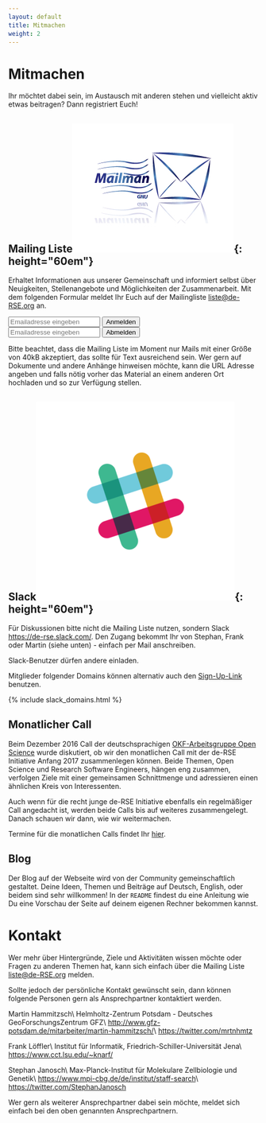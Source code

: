 ```yaml
---
layout: default
title: Mitmachen
weight: 2
---        
```


# Mitmachen

Ihr möchtet dabei sein, im Austausch mit anderen stehen und vielleicht 
aktiv etwas beitragen? Dann registriert Euch!

## Mailing Liste![Mailman logo](../assets/img/site/logo_mailman.jpg){: height="60em"}

Erhaltet Informationen aus unserer Gemeinschaft und informiert selbst 
über Neuigkeiten, Stellenangebote und Möglichkeiten der Zusammenarbeit.
Mit dem folgenden Formular meldet Ihr Euch auf der Mailingliste 
liste@de-RSE.org an.

<form method="POST" action="https://ml-cgn04.ispgateway.de/mailman/subscribe/liste_de-rse.org">
  <div class="form-group">
    <input name="email" value="" type="email" placeholder="Emailadresse eingeben">
    <button type="submit" class="btn btn-primary">Anmelden</button>
  </div>
</form>
<form method="POST" action="https://ml-cgn04.ispgateway.de/mailman/options/liste_de-rse.org">
  <div class="form-group">
    <input name="email" value="" type="email" placeholder="Emailadresse eingeben">
    <input name="unsubconfirm" type="hidden" value="1">
    <button type="submit" name="unsub" class="btn btn-primary">Abmelden</button>
  </div>
</form>

Bitte beachtet, dass die Mailing Liste im Moment nur Mails mit einer Größe von 
40kB akzeptiert, das sollte für Text ausreichend sein. Wer gern auf Dokumente 
und andere Anhänge hinweisen möchte, kann die URL Adresse angeben und falls nötig 
vorher das Material an einem anderen Ort hochladen und so zur Verfügung stellen.

## Slack![Slack logo](../assets/img/site/logo_slack.png){: height="60em"}

Für Diskussionen bitte nicht die Mailing Liste nutzen, sondern Slack 
<https://de-rse.slack.com/>. Den Zugang 
bekommt Ihr von Stephan, Frank oder Martin (siehe unten) - einfach per Mail anschreiben.

Slack-Benutzer dürfen andere einladen.

Mitglieder folgender Domains können alternativ auch den [Sign-Up-Link](https://join.slack.com/t/de-rse/signup) benutzen. 

{% include slack_domains.html %}

## Monatlicher Call

Beim Dezember 2016 Call der deutschsprachigen 
[OKF-Arbeitsgruppe Open Science](http://www.ag-openscience.de/)
wurde diskutiert, ob wir den monatlichen Call 
mit der de-RSE Initiative Anfang 2017 zusammenlegen können. Beide Themen, Open Science 
und Research Software Engineers, hängen eng zusammen, verfolgen Ziele mit einer 
gemeinsamen Schnittmenge und adressieren einen ähnlichen Kreis von Interessenten.

Auch wenn für die recht junge de-RSE Initiative ebenfalls ein regelmäßiger Call angedacht 
ist, werden beide Calls bis auf weiteres zusammengelegt. 
Danach schauen wir dann, wie wir weitermachen.

Termine für die monatlichen Calls findet Ihr [hier](https://pad.okfn.de/p/openscience-ag-master-pad).

## Blog

Der Blog auf der Webseite wird von der Community gemeinschaftlich gestaltet.
Deine Ideen, Themen und Beiträge auf Deutsch, English, oder beidem sind sehr willkommen!
In der `README` findest du eine Anleitung wie Du eine Vorschau der Seite auf deinem eigenen Rechner bekommen kannst.

# Kontakt

Wer mehr über Hintergründe, Ziele und Aktivitäten wissen möchte oder Fragen zu 
anderen Themen hat, kann sich einfach über die Mailing Liste liste@de-RSE.org melden.

Sollte jedoch der persönliche Kontakt gewünscht sein, dann können folgende Personen 
gern als Ansprechpartner kontaktiert werden.

Martin Hammitzsch\\
Helmholtz-Zentrum Potsdam - Deutsches GeoForschungsZentrum GFZ\\
<http://www.gfz-potsdam.de/mitarbeiter/martin-hammitzsch/>\\
<https://twitter.com/mrtnhmtz>

Frank Löffler\\
Institut für Informatik, Friedrich-Schiller-Universität Jena\\
<https://www.cct.lsu.edu/~knarf/>  

Stephan Janosch\\
Max-Planck-Institut für Molekulare Zellbiologie und Genetik\\
<https://www.mpi-cbg.de/de/institut/staff-search>\\
<https://twitter.com/StephanJanosch>

Wer gern als weiterer Ansprechpartner dabei sein möchte, 
meldet sich einfach bei den oben genannten Ansprechpartnern.
